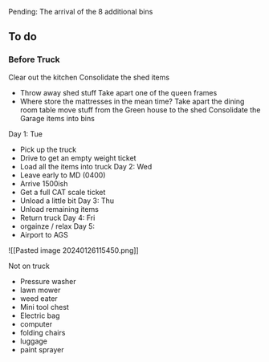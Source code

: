 
Pending: The arrival of the 8 additional bins


## To do

### Before Truck

Clear out the kitchen
Consolidate the shed items
- Throw away shed stuff
Take apart one of the queen frames
- Where store the mattresses in the mean time?
Take apart the dining room table
move stuff from the Green house to the shed
Consolidate the Garage items into bins



Day 1: Tue
- Pick up the truck
- Drive to get an empty weight ticket
- Load all the items into truck
Day 2: Wed
- Leave early to MD (0400)
- Arrive 1500ish
- Get a full CAT scale ticket
- Unload a little bit
Day 3:  Thu
- Unload remaining items
- Return truck
Day 4: Fri
- orgainze / relax
Day 5:
- Airport to AGS

![[Pasted image 20240126115450.png]]



Not on truck
- Pressure washer
- lawn mower
- weed eater
- Mini tool chest
- Electric bag
- computer
- folding chairs
- luggage
- paint sprayer
